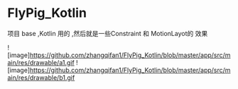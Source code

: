 # FlyPig_Kotlin
项目 base ,Kotlin 用的 ,然后就是一些Constraint 和 MotionLayot的 效果

![image]https://github.com/zhangqifan1/FlyPig_Kotlin/blob/master/app/src/main/res/drawable/a1.gif
![image]https://github.com/zhangqifan1/FlyPig_Kotlin/blob/master/app/src/main/res/drawable/b1.gif
